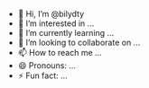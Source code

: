 - 👋 Hi, I’m @bilydty
- 👀 I’m interested in ...
- 🌱 I’m currently learning ...
- 💞️ I’m looking to collaborate on ...
- 📫 How to reach me ...
- 😄 Pronouns: ...
- ⚡ Fun fact: ...

<!---
bilydty/bilydty is a ✨ special ✨ repository because its `README.md` (this file) appears on your GitHub profile.
You can click the Preview link to take a look at your changes.
--->
